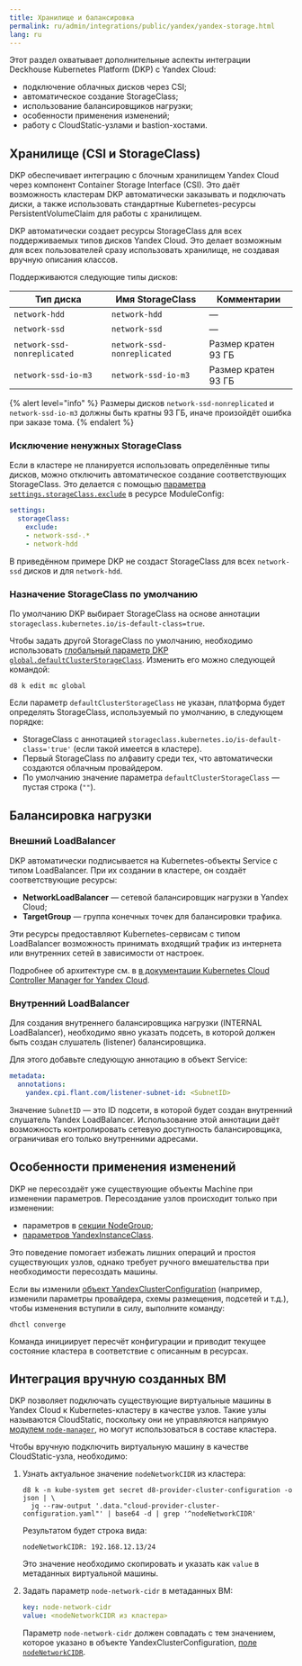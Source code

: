 ```yaml
---
title: Хранилище и балансировка
permalink: ru/admin/integrations/public/yandex/yandex-storage.html
lang: ru
---
```


Этот раздел охватывает дополнительные аспекты интеграции Deckhouse Kubernetes Platform (DKP) с Yandex Cloud:

- подключение облачных дисков через CSI;
- автоматическое создание StorageClass;
- использование балансировщиков нагрузки;
- особенности применения изменений;
- работу с CloudStatic-узлами и bastion-хостами.

## Хранилище (CSI и StorageClass)

DKP обеспечивает интеграцию с блочным хранилищем Yandex Cloud через компонент Container Storage Interface (CSI). Это даёт возможность кластерам DKP автоматически заказывать и подключать диски, а также использовать стандартные Kubernetes-ресурсы PersistentVolumeClaim для работы с хранилищем.

DKP автоматически создает ресурсы StorageClass для всех поддерживаемых типов дисков Yandex Cloud. Это делает возможным для всех пользователей сразу использовать хранилище, не создавая вручную описания классов.

Поддерживаются следующие типы дисков:

| Тип диска                 | Имя StorageClass          | Комментарии              |
|--------------------------|---------------------------|--------------------------|
| `network-hdd`            | `network-hdd`             | —                        |
| `network-ssd`            | `network-ssd`             | —                        |
| `network-ssd-nonreplicated` | `network-ssd-nonreplicated` | Размер кратен 93 ГБ      |
| `network-ssd-io-m3`      | `network-ssd-io-m3`       | Размер кратен 93 ГБ      |

{% alert level="info" %}
Размеры дисков `network-ssd-nonreplicated` и `network-ssd-io-m3` должны быть кратны 93 ГБ, иначе произойдёт ошибка при заказе тома.
{% endalert %}

### Исключение ненужных StorageClass

Если в кластере не планируется использовать определённые типы дисков, можно отключить автоматическое создание соответствующих StorageClass. Это делается с помощью [параметра `settings.storageClass.exclude`](/modules/cloud-provider-yandex/configuration.html#parameters-storageclass-exclude) в ресурсе ModuleConfig:

```yaml
settings:
  storageClass:
    exclude:
    - network-ssd-.*
    - network-hdd
```

В приведённом примере DKP не создаст StorageClass для всех `network-ssd` дисков и для `network-hdd`.

### Назначение StorageClass по умолчанию

По умолчанию DKP выбирает StorageClass на основе аннотации `storageclass.kubernetes.io/is-default-class=true`.

Чтобы задать другой StorageClass по умолчанию, необходимо использовать [глобальный параметр DKP `global.defaultClusterStorageClass`](/products/kubernetes-platform/documentation/v1/reference/api/global.html#parameters-defaultclusterstorageclass). Изменить его можно следующей командой:

```shell
d8 k edit mc global
```

Если параметр `defaultClusterStorageClass` не указан, платформа будет определять StorageClass, используемый по умолчанию, в следующем порядке:

- StorageClass с аннотацией `storageclass.kubernetes.io/is-default-class='true'` (если такой имеется в кластере).
- Первый StorageClass по алфавиту среди тех, что автоматически создаются облачным провайдером.
- По умолчанию значение параметра `defaultClusterStorageClass` — пустая строка (`""`).

## Балансировка нагрузки

### Внешний LoadBalancer

DKP автоматически подписывается на Kubernetes-объекты Service с типом LoadBalancer. При их создании в кластере, он создаёт соответствующие ресурсы:

- **NetworkLoadBalancer** — сетевой балансировщик нагрузки в Yandex Cloud;
- **TargetGroup** — группа конечных точек для балансировки трафика.

Эти ресурсы предоставляют Kubernetes-сервисам с типом LoadBalancer возможность принимать входящий трафик из интернета или внутренних сетей в зависимости от настроек.

Подробнее об архитектуре см. в [в документации Kubernetes Cloud Controller Manager for Yandex Cloud](https://github.com/flant/yandex-cloud-controller-manager).

### Внутренний LoadBalancer

Для создания внутреннего балансировщика нагрузки (INTERNAL LoadBalancer), необходимо явно указать подсеть, в которой должен быть создан слушатель (listener) балансировщика.

Для этого добавьте следующую аннотацию в объект Service:

```yaml
metadata:
  annotations:
    yandex.cpi.flant.com/listener-subnet-id: <SubnetID>
```

Значение `SubnetID` — это ID подсети, в которой будет создан внутренний слушатель Yandex LoadBalancer. Использование этой аннотации даёт возможность контролировать сетевую доступность балансировщика, ограничивая его только внутренними адресами.

## Особенности применения изменений

DKP не пересоздаёт уже существующие объекты Machine при изменении параметров.
Пересоздание узлов происходит только при изменении:

- параметров в [секции NodeGroup](/modules/node-manager/cr.html#nodegroup);
- [параметров YandexInstanceClass](/modules/cloud-provider-yandex/cr.html#yandexinstanceclass).

Это поведение помогает избежать лишних операций и простоя существующих узлов, однако требует ручного вмешательства при необходимости пересоздать машины.

Если вы изменили [объект YandexClusterConfiguration](/modules/cloud-provider-yandex/cluster_configuration.html#yandexclusterconfiguration) (например, изменили параметры провайдера, схемы размещения, подсетей и т.д.), чтобы изменения вступили в силу, выполните команду:

```shell
dhctl converge
```

Команда инициирует пересчёт конфигурации и приводит текущее состояние кластера в соответствие с описанным в ресурсах.

## Интеграция вручную созданных ВМ

DKP позволяет подключать существующие виртуальные машины в Yandex Cloud к Kubernetes-кластеру в качестве узлов. Такие узлы называются CloudStatic, поскольку они не управляются напрямую [модулем `node-manager`](/modules/node-manager/), но могут использоваться в составе кластера.

Чтобы вручную подключить виртуальную машину в качестве CloudStatic-узла, необходимо:

1. Узнать актуальное значение `nodeNetworkCIDR` из кластера:

   ```shell
   d8 k -n kube-system get secret d8-provider-cluster-configuration -o json | \
     jq --raw-output '.data."cloud-provider-cluster-configuration.yaml"' | base64 -d | grep '^nodeNetworkCIDR'
   ```

   Результатом будет строка вида:

   ```console
   nodeNetworkCIDR: 192.168.12.13/24
   ```

   Это значение необходимо скопировать и указать как `value` в метаданных виртуальной машины.

1. Задать параметр `node-network-cidr` в метаданных ВМ:

   ```yaml
   key: node-network-cidr
   value: <nodeNetworkCIDR из кластера>
   ```

   Параметр `node-network-cidr` должен совпадать с тем значением, которое указано в объекте YandexClusterConfiguration, [поле `nodeNetworkCIDR`](/modules/cloud-provider-yandex/cluster_configuration.html#yandexclusterconfiguration-nodenetworkcidr).

